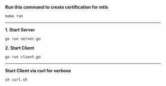 **Run this command to create certification for mtls**
```shell
make run
```

****

**1. Start Server**
```shell
go run server.go
```

**2. Start Client**
```shell
go run client.go
```
****

**Start Client via curl for verbose**
```shell
sh curl.sh
```
